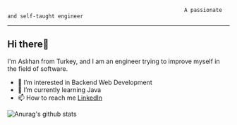                                                             A passionate and self-taught engineer

---
## Hi there👋 
I'm Aslıhan from Turkey, and I am an engineer trying to improve myself in the field of software.

- 👀 I’m interested in Backend Web Development
- 🌱 I’m currently learning Java
- 📫 How to reach me [LinkedIn](https://www.linkedin.com/in/asl%C4%B1hanhasar)

![Anurag's github stats](https://github-readme-stats.vercel.app/api?username=miyendisa)
